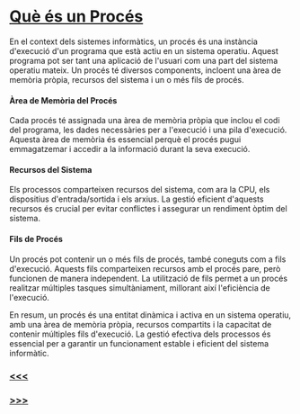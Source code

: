 # [Què és un Procés](1_Introducció)

En el context dels sistemes informàtics, un procés és una instància d'execució d'un programa que està actiu en un sistema operatiu. Aquest programa pot ser tant una aplicació de l'usuari com una part del sistema operatiu mateix. Un procés té diversos components, incloent una àrea de memòria pròpia, recursos del sistema i un o més fils de procés.

#### Àrea de Memòria del Procés

Cada procés té assignada una àrea de memòria pròpia que inclou el codi del programa, les dades necessàries per a l'execució i una pila d'execució. Aquesta àrea de memòria és essencial perquè el procés pugui emmagatzemar i accedir a la informació durant la seva execució.

#### Recursos del Sistema

Els processos comparteixen recursos del sistema, com ara la CPU, els dispositius d'entrada/sortida i els arxius. La gestió eficient d'aquests recursos és crucial per evitar conflictes i assegurar un rendiment òptim del sistema.

#### Fils de Procés

Un procés pot contenir un o més fils de procés, també coneguts com a fils d'execució. Aquests fils comparteixen recursos amb el procés pare, però funcionen de manera independent. La utilització de fils permet a un procés realitzar múltiples tasques simultàniament, millorant així l'eficiència de l'execució.

En resum, un procés és una entitat dinàmica i activa en un sistema operatiu, amb una àrea de memòria pròpia, recursos compartits i la capacitat de contenir múltiples fils d'execució. La gestió efectiva dels processos és essencial per a garantir un funcionament estable i eficient del sistema informàtic.

### [<<<](1_Introducció)
### [>>>](2.2_Estats_del_Procés)